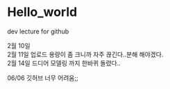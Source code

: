 # Hello_world
dev lecture for github

2월 10일   
2월 11일 업로드 용량이 좀 크니까 자주 끊긴다..분해 해야겠다.   
2월 14일 드디어 모델링 까지 한바퀴 돌렸다..   
   
06/06 깃허브 너무 어려움;;
